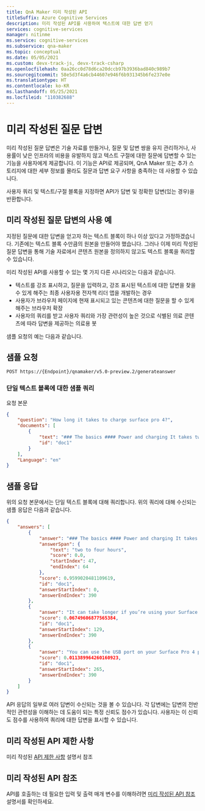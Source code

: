 ```yaml
---
title: QnA Maker 미리 작성된 API
titleSuffix: Azure Cognitive Services
description: 미리 작성된 API를 사용하여 텍스트에 대한 답변 얻기
services: cognitive-services
manager: nitinme
ms.service: cognitive-services
ms.subservice: qna-maker
ms.topic: conceptual
ms.date: 05/05/2021
ms.custom: devx-track-js, devx-track-csharp
ms.openlocfilehash: 0aa26cc0d78d6ca20dccb97b3936bad840c989b7
ms.sourcegitcommit: 58e5d3f4a6cb44607e946f6b931345b6fe237e0e
ms.translationtype: HT
ms.contentlocale: ko-KR
ms.lasthandoff: 05/25/2021
ms.locfileid: "110382688"
---
```

# <a name="prebuilt-question-answering"></a>미리 작성된 질문 답변

미리 작성된 질문 답변은 기술 자료를 만들거나, 질문 및 답변 쌍을 유지 관리하거나, 사용률이 낮은 인프라의 비용을 유발하지 않고 텍스트 구절에 대한 질문에 답변할 수 있는 기능을 사용자에게 제공합니다. 이 기능은 API로 제공되며, QnA Maker 또는 추가 스토리지에 대한 세부 정보를 몰라도 질문과 답변 요구 사항을 충족하는 데 사용할 수 있습니다.

사용자 쿼리 및 텍스트/구절 블록을 지정하면 API가 답변 및 정확한 답변(있는 경우)을 반환합니다. 

<a name="qna-entity"></a>


## <a name="example-usage-of-prebuilt-question-answering"></a>미리 작성된 질문 답변의 사용 예

지정된 질문에 대한 답변을 얻고자 하는 텍스트 블록이 하나 이상 있다고 가정하겠습니다. 기존에는 텍스트 블록 수만큼의 원본을 만들어야 했습니다. 그러나 이제 미리 작성된 질문 답변을 통해 기술 자료에서 콘텐츠 원본을 정의하지 않고도 텍스트 블록을 쿼리할 수 있습니다. 

미리 작성된 API를 사용할 수 있는 몇 가지 다른 시나리오는 다음과 같습니다.

* 텍스트를 강조 표시하고, 질문을 입력하고, 강조 표시된 텍스트에 대한 답변을 찾을 수 있게 해주는 최종 사용자용 전자책 리더 앱을 개발하는 경우 
* 사용자가 브라우저 페이지에 현재 표시되고 있는 콘텐츠에 대한 질문을 할 수 있게 해주는 브라우저 확장
* 사용자의 쿼리를 받고 사용자 쿼리와 가장 관련성이 높은 것으로 식별된 의료 콘텐츠에 따라 답변을 제공하는 의료용 봇 

샘플 요청의 예는 다음과 같습니다.

## <a name="sample-request"></a>샘플 요청
```
POST https://{Endpoint}/qnamaker/v5.0-preview.2/generateanswer
```

### <a name="sample-query-over-a-single-block-of-text"></a>단일 텍스트 블록에 대한 샘플 쿼리

요청 본문

```json
{
    "question": "How long it takes to charge surface pro 4?",
    "documents": [
        {
            "text": "### The basics #### Power and charging It takes two to four hours to charge the Surface Pro 4 battery fully from an empty state. It can take longer if you’re using your Surface for power-intensive activities like gaming or video streaming while you’re charging it. You can use the USB port on your Surface Pro 4 power supply to charge other devices, like a phone, while your Surface charges.",
            "id": "doc1"
        }
    ],
    "Language": "en"
}
```
## <a name="sample-response"></a>샘플 응답

위의 요청 본문에서는 단일 텍스트 블록에 대해 쿼리합니다. 위의 쿼리에 대해 수신되는 샘플 응답은 다음과 같습니다.

```json
{
    "answers": [
        {
            "answer": "### The basics #### Power and charging It takes two to four hours to charge the Surface Pro 4 battery fully from an empty state. It can take longer if you’re using your Surface for power-intensive activities like gaming or video streaming while you’re charging it. You can use the USB port on your Surface Pro 4 power supply to charge other devices, like a phone, while your Surface charges.",
            "answerSpan": {
                "text": "two to four hours",
                "score": 0.0,
                "startIndex": 47,
                "endIndex": 64
            },
            "score": 0.9599020481109619,
            "id": "doc1",
            "answerStartIndex": 0,
            "answerEndIndex": 390
        },
        {
            "answer": "It can take longer if you’re using your Surface for power-intensive activities like gaming or video streaming while you’re charging it. You can use the USB port on your Surface Pro 4 power supply to charge other devices, like a phone, while your Surface charges.",
            "score": 0.06749606877565384,
            "id": "doc1",
            "answerStartIndex": 129,
            "answerEndIndex": 390
        },
        {
            "answer": "You can use the USB port on your Surface Pro 4 power supply to charge other devices, like a phone, while your Surface charges.",
            "score": 0.011389964260160923,
            "id": "doc1",
            "answerStartIndex": 265,
            "answerEndIndex": 390
        }
    ]
}
```
API 응답의 일부로 여러 답변이 수신되는 것을 볼 수 있습니다. 각 답변에는 답변의 전반적인 관련성을 이해하는 데 도움이 되는 특정 신뢰도 점수가 있습니다. 사용자는 이 신뢰도 점수를 사용하여 쿼리에 대한 답변을 표시할 수 있습니다.

## <a name="prebuilt-api-limits"></a>미리 작성된 API 제한 사항 

미리 작성된 [API 제한 사항](https://docs.microsoft.com/azure/cognitive-services/qnamaker/limits?#prebuilt-question-answering-limits) 설명서 참조 

## <a name="prebuilt-api-reference"></a>미리 작성된 API 참조
API를 호출하는 데 필요한 입력 및 출력 매개 변수를 이해하려면 [미리 작성된 API 참조](https://docs.microsoft.com/rest/api/cognitiveservices-qnamaker/qnamaker5.0preview2/prebuilt/generateanswer) 설명서를 확인하세요.
